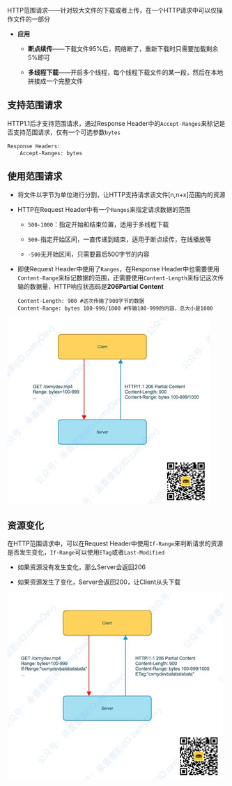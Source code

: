 HTTP范围请求——针对较大文件的下载或者上传，在一个HTTP请求中可以仅操作文件的一部分

* **应用**
  
  * **断点续传**——下载文件95%后，网络断了，重新下载时只需要加载剩余5%即可
  
  * **多线程下载**——开启多个线程，每个线程下载文件的某一段，然后在本地拼接成一个完整文件

## 支持范围请求

HTTP1.1后才支持范围请求，通过Response Header中的`Accept-Ranges`来标记是否支持范围请求，仅有一个可选参数`bytes`

```
Response Headers:
    Accept-Ranges: bytes
```

## 使用范围请求

* 将文件以字节为单位进行分割，让HTTP支持请求该文件[n,n+x]范围内的资源

* HTTP在Request Header中有一个`Ranges`来指定请求数据的范围
  
  * `500-1000`：指定开始和结束位置，适用于多线程下载
  
  * `500-`指定开始区间，一直传递到结束，适用于断点续传，在线播放等
  
  * `-500`无开始区间，只需要最后500字节的内容

* 即使Request Header中使用了`Ranges`，在Response Header中也需要使用`Content-Range`来标记数据的范围，还需要使用`Content-Length`来标记这次传输的数据量，HTTP响应状态码是**206Partial Content**
  
  ```
  Content-Length: 900 #这次传输了900字节的数据
  Content-Range: bytes 100-999/1000 #传输100-999的内容，总大小是1000
  ```

<img src="p/640.jpg" title="" alt="" data-align="center">



## 资源变化

在HTTP范围请求中，可以在Request Header中使用`If-Range`来判断请求的资源是否发生变化，`If-Range`可以使用`ETag`或者`Last-Modified`

* 如果资源没有发生变化，那么Server会返回206

* 如果资源发生了变化，Server会返回200，让Client从头下载

<img src="p/643.jpg" title="" alt="" data-align="center">


